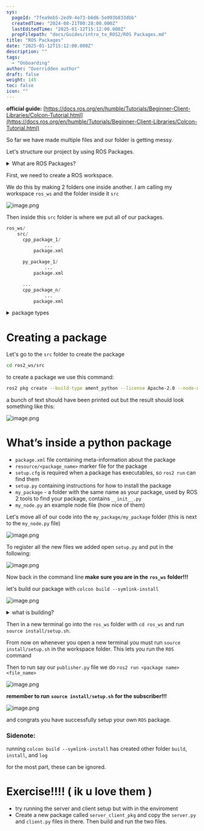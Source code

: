 ```yaml
---
sys:
  pageId: "7fea9eb5-2ed9-4e73-b6d6-5e093b833dbb"
  createdTime: "2024-08-21T00:28:00.000Z"
  lastEditedTime: "2025-01-12T15:12:00.000Z"
  propFilepath: "docs/Guides/intro_to_ROS2/ROS Packages.md"
title: "ROS Packages"
date: "2025-01-12T15:12:00.000Z"
description: ""
tags:
  - "Onboarding"
author: "Overridden author"
draft: false
weight: 145
toc: false
icon: ""
---
```


**official guide:** [https://docs.ros.org/en/humble/Tutorials/Beginner-Client-Libraries/Colcon-Tutorial.html](https://docs.ros.org/en/humble/Tutorials/Beginner-Client-Libraries/Colcon-Tutorial.html)

So far we have made multiple files and our folder is getting messy.

Let's structure our project by using ROS Packages.

<details>

<summary>What are ROS Packages?</summary>

ROS Packages are, as the name implies, packages of code that are highly sharable between ROS developers.

They consist of a folder, `package.xml` file, and source code

```python
      cpp_package_1/
		      ... imagine much code files here ..
          package.xml
```

</details>

First, we need to create a ROS workspace.

We do this by making 2 folders one inside another. I am calling my workspace `ros_ws` and the folder inside it `src`

![image.png](https://prod-files-secure.s3.us-west-2.amazonaws.com/d518164a-d88e-44d1-a4ee-3adb3bd8bce0/70706947-fd18-4537-a67b-e12946812d31/image.png?X-Amz-Algorithm=AWS4-HMAC-SHA256&X-Amz-Content-Sha256=UNSIGNED-PAYLOAD&X-Amz-Credential=ASIAZI2LB466WXEIW44F%2F20250329%2Fus-west-2%2Fs3%2Faws4_request&X-Amz-Date=20250329T200758Z&X-Amz-Expires=3600&X-Amz-Security-Token=IQoJb3JpZ2luX2VjEBMaCXVzLXdlc3QtMiJHMEUCIQCY%2BVczw2vd5IcVdnGzUoqgg5RgPs32MH7sHr49Hy3rbgIgS2uqJJwUsF%2BuxuSSYtnKrOteiYjSDFOMQEUyWN3102Eq%2FwMIfBAAGgw2Mzc0MjMxODM4MDUiDLFmilyH8Td29SriiSrcA9OhfSWjL6D9nyR3juV5QPM%2F%2F2rz%2F%2BrPUbYT1AAEaZ3pwmlw%2BTUoHplJg1lKGhuaB8mjHDppHm8kFcz%2Fk%2FLjKrDxQ0vt%2FOfU2MvVSrPB3uA2pr6XSQ4DK%2BI8ykIaWi7hR%2Fvgnn3Kvs8PlvgCyu959PjuQQ%2BtmP%2BwAWC%2BiRoh598r1%2B9qAaYzR5ySGz9ZVlTNhEoe7XBOWlpEzKYrRJ5kPiSaftEjMl1JC50ujjAy8QMU4lorKw0Ns6319lLOgCmGjpziLzwUAx0yYDTzyTZjXwB%2FO4zDj1zCK%2BkcwxaVKFj7N%2BZmgo75Vw7f1CZEmA1Fz0rbQyKyqrkIW5ruIQRGXfDstvfmrkfVKpZsZGp0ET0SgT645wWXR0qdijyyK71Sc0Nbz36NJMwkqPBDq7uEaIvfGOHWV0WeygR70JAvc9%2BZuavobvFeThk3WZD9gXUWuXwDRVv%2BbQbEeh%2Fuu5bkDED%2Bu0iIkEjt8HeDDYHkk7jKddUqQRUfwbFFuW0o%2FKfASoxEXtE4T4m%2FeqDs4wrjim9CZFxM5QAWx08g0YhV3D6z6XjMF5cjTzKbpIz%2ByaOWp85woLZudku3wJw3ZeIiWqo60dj%2BfZstXry15dQFrmxIIrJPoivVtNOE8H9EMISLob8GOqUBB9LC4xXzPhtvqqeXsWhwLp62q%2Bq8otGnUcIj2vq%2F21QWfXsa6UwgC7SkHNPBt8MGEUMRC43W%2FyjtlRrcGm7ITBp2PjxyA901%2FZBEkEtkn63KuCmAdv%2FNStmLtG%2BWEExR6Me2rySVdVvCjgGLIsyYpxCf7lemOmoBiHC3QSdJB766DXmA57PPtLSdXRkeAx2FgGCjOR4pvYobxuGea818Bq4tqmWK&X-Amz-Signature=3f0ae3ffef85de40f7b8dc3a2a3587b5e2b97b18692e27a681472fcf7bbb15e7&X-Amz-SignedHeaders=host&x-id=GetObject)

Then inside this `src` folder is where we put all of our packages.

```python
ros_ws/
    src/
      cpp_package_1/
		      ...
          package.xml

      py_package_1/
		      ...
          package.xml

      ...
      cpp_package_n/
		      ...
          package.xml

```

<details>

<summary>package types</summary>

packages can be either `C++` or python.

the intern file structure is different for each but for this guide we will stick to creating python packages

</details>

# Creating a package

Let's go to the `src` folder to create the package

```bash
cd ros2_ws/src
```

to create a package we use this command:

```bash
ros2 pkg create --build-type ament_python --license Apache-2.0 --node-name my_node my_package
```

a bunch of text should have been printed out but the result should look something like this:

![image.png](https://prod-files-secure.s3.us-west-2.amazonaws.com/d518164a-d88e-44d1-a4ee-3adb3bd8bce0/e6cf1e3f-8512-4a3e-b131-079f800bf3e8/image.png?X-Amz-Algorithm=AWS4-HMAC-SHA256&X-Amz-Content-Sha256=UNSIGNED-PAYLOAD&X-Amz-Credential=ASIAZI2LB466WXEIW44F%2F20250329%2Fus-west-2%2Fs3%2Faws4_request&X-Amz-Date=20250329T200758Z&X-Amz-Expires=3600&X-Amz-Security-Token=IQoJb3JpZ2luX2VjEBMaCXVzLXdlc3QtMiJHMEUCIQCY%2BVczw2vd5IcVdnGzUoqgg5RgPs32MH7sHr49Hy3rbgIgS2uqJJwUsF%2BuxuSSYtnKrOteiYjSDFOMQEUyWN3102Eq%2FwMIfBAAGgw2Mzc0MjMxODM4MDUiDLFmilyH8Td29SriiSrcA9OhfSWjL6D9nyR3juV5QPM%2F%2F2rz%2F%2BrPUbYT1AAEaZ3pwmlw%2BTUoHplJg1lKGhuaB8mjHDppHm8kFcz%2Fk%2FLjKrDxQ0vt%2FOfU2MvVSrPB3uA2pr6XSQ4DK%2BI8ykIaWi7hR%2Fvgnn3Kvs8PlvgCyu959PjuQQ%2BtmP%2BwAWC%2BiRoh598r1%2B9qAaYzR5ySGz9ZVlTNhEoe7XBOWlpEzKYrRJ5kPiSaftEjMl1JC50ujjAy8QMU4lorKw0Ns6319lLOgCmGjpziLzwUAx0yYDTzyTZjXwB%2FO4zDj1zCK%2BkcwxaVKFj7N%2BZmgo75Vw7f1CZEmA1Fz0rbQyKyqrkIW5ruIQRGXfDstvfmrkfVKpZsZGp0ET0SgT645wWXR0qdijyyK71Sc0Nbz36NJMwkqPBDq7uEaIvfGOHWV0WeygR70JAvc9%2BZuavobvFeThk3WZD9gXUWuXwDRVv%2BbQbEeh%2Fuu5bkDED%2Bu0iIkEjt8HeDDYHkk7jKddUqQRUfwbFFuW0o%2FKfASoxEXtE4T4m%2FeqDs4wrjim9CZFxM5QAWx08g0YhV3D6z6XjMF5cjTzKbpIz%2ByaOWp85woLZudku3wJw3ZeIiWqo60dj%2BfZstXry15dQFrmxIIrJPoivVtNOE8H9EMISLob8GOqUBB9LC4xXzPhtvqqeXsWhwLp62q%2Bq8otGnUcIj2vq%2F21QWfXsa6UwgC7SkHNPBt8MGEUMRC43W%2FyjtlRrcGm7ITBp2PjxyA901%2FZBEkEtkn63KuCmAdv%2FNStmLtG%2BWEExR6Me2rySVdVvCjgGLIsyYpxCf7lemOmoBiHC3QSdJB766DXmA57PPtLSdXRkeAx2FgGCjOR4pvYobxuGea818Bq4tqmWK&X-Amz-Signature=661d1b5b4473a42db6fd6f2f6d758dd754a33acbbea8690dfd6fde942dc5c162&X-Amz-SignedHeaders=host&x-id=GetObject)

# What’s inside a python package

- `package.xml` file containing meta-information about the package
- `resource/<package_name>` marker file for the package
- `setup.cfg` is required when a package has executables, so `ros2 run` can find them
- `setup.py` containing instructions for how to install the package
- `my_package` - a folder with the same name as your package, used by ROS 2 tools to find your package, contains `__init__.py`
- `my_node.py` an example node file (how nice of them)

Let's move all of our code into the `my_package/my_package` folder (this is next to the `my_node.py` file)

![image.png](https://prod-files-secure.s3.us-west-2.amazonaws.com/d518164a-d88e-44d1-a4ee-3adb3bd8bce0/9ce58f11-0da9-4d3e-b86d-506a9685d378/image.png?X-Amz-Algorithm=AWS4-HMAC-SHA256&X-Amz-Content-Sha256=UNSIGNED-PAYLOAD&X-Amz-Credential=ASIAZI2LB466WXEIW44F%2F20250329%2Fus-west-2%2Fs3%2Faws4_request&X-Amz-Date=20250329T200758Z&X-Amz-Expires=3600&X-Amz-Security-Token=IQoJb3JpZ2luX2VjEBMaCXVzLXdlc3QtMiJHMEUCIQCY%2BVczw2vd5IcVdnGzUoqgg5RgPs32MH7sHr49Hy3rbgIgS2uqJJwUsF%2BuxuSSYtnKrOteiYjSDFOMQEUyWN3102Eq%2FwMIfBAAGgw2Mzc0MjMxODM4MDUiDLFmilyH8Td29SriiSrcA9OhfSWjL6D9nyR3juV5QPM%2F%2F2rz%2F%2BrPUbYT1AAEaZ3pwmlw%2BTUoHplJg1lKGhuaB8mjHDppHm8kFcz%2Fk%2FLjKrDxQ0vt%2FOfU2MvVSrPB3uA2pr6XSQ4DK%2BI8ykIaWi7hR%2Fvgnn3Kvs8PlvgCyu959PjuQQ%2BtmP%2BwAWC%2BiRoh598r1%2B9qAaYzR5ySGz9ZVlTNhEoe7XBOWlpEzKYrRJ5kPiSaftEjMl1JC50ujjAy8QMU4lorKw0Ns6319lLOgCmGjpziLzwUAx0yYDTzyTZjXwB%2FO4zDj1zCK%2BkcwxaVKFj7N%2BZmgo75Vw7f1CZEmA1Fz0rbQyKyqrkIW5ruIQRGXfDstvfmrkfVKpZsZGp0ET0SgT645wWXR0qdijyyK71Sc0Nbz36NJMwkqPBDq7uEaIvfGOHWV0WeygR70JAvc9%2BZuavobvFeThk3WZD9gXUWuXwDRVv%2BbQbEeh%2Fuu5bkDED%2Bu0iIkEjt8HeDDYHkk7jKddUqQRUfwbFFuW0o%2FKfASoxEXtE4T4m%2FeqDs4wrjim9CZFxM5QAWx08g0YhV3D6z6XjMF5cjTzKbpIz%2ByaOWp85woLZudku3wJw3ZeIiWqo60dj%2BfZstXry15dQFrmxIIrJPoivVtNOE8H9EMISLob8GOqUBB9LC4xXzPhtvqqeXsWhwLp62q%2Bq8otGnUcIj2vq%2F21QWfXsa6UwgC7SkHNPBt8MGEUMRC43W%2FyjtlRrcGm7ITBp2PjxyA901%2FZBEkEtkn63KuCmAdv%2FNStmLtG%2BWEExR6Me2rySVdVvCjgGLIsyYpxCf7lemOmoBiHC3QSdJB766DXmA57PPtLSdXRkeAx2FgGCjOR4pvYobxuGea818Bq4tqmWK&X-Amz-Signature=0065232de29b2539f83e0aad6788b79910e4fa9e4f6f1a94d442cf1b0d4d2515&X-Amz-SignedHeaders=host&x-id=GetObject)

To register all the new files we added open `setup.py` and put in the following:

![image.png](https://prod-files-secure.s3.us-west-2.amazonaws.com/d518164a-d88e-44d1-a4ee-3adb3bd8bce0/1cd7c262-4cae-4496-9d75-c178537d24a2/image.png?X-Amz-Algorithm=AWS4-HMAC-SHA256&X-Amz-Content-Sha256=UNSIGNED-PAYLOAD&X-Amz-Credential=ASIAZI2LB466WXEIW44F%2F20250329%2Fus-west-2%2Fs3%2Faws4_request&X-Amz-Date=20250329T200758Z&X-Amz-Expires=3600&X-Amz-Security-Token=IQoJb3JpZ2luX2VjEBMaCXVzLXdlc3QtMiJHMEUCIQCY%2BVczw2vd5IcVdnGzUoqgg5RgPs32MH7sHr49Hy3rbgIgS2uqJJwUsF%2BuxuSSYtnKrOteiYjSDFOMQEUyWN3102Eq%2FwMIfBAAGgw2Mzc0MjMxODM4MDUiDLFmilyH8Td29SriiSrcA9OhfSWjL6D9nyR3juV5QPM%2F%2F2rz%2F%2BrPUbYT1AAEaZ3pwmlw%2BTUoHplJg1lKGhuaB8mjHDppHm8kFcz%2Fk%2FLjKrDxQ0vt%2FOfU2MvVSrPB3uA2pr6XSQ4DK%2BI8ykIaWi7hR%2Fvgnn3Kvs8PlvgCyu959PjuQQ%2BtmP%2BwAWC%2BiRoh598r1%2B9qAaYzR5ySGz9ZVlTNhEoe7XBOWlpEzKYrRJ5kPiSaftEjMl1JC50ujjAy8QMU4lorKw0Ns6319lLOgCmGjpziLzwUAx0yYDTzyTZjXwB%2FO4zDj1zCK%2BkcwxaVKFj7N%2BZmgo75Vw7f1CZEmA1Fz0rbQyKyqrkIW5ruIQRGXfDstvfmrkfVKpZsZGp0ET0SgT645wWXR0qdijyyK71Sc0Nbz36NJMwkqPBDq7uEaIvfGOHWV0WeygR70JAvc9%2BZuavobvFeThk3WZD9gXUWuXwDRVv%2BbQbEeh%2Fuu5bkDED%2Bu0iIkEjt8HeDDYHkk7jKddUqQRUfwbFFuW0o%2FKfASoxEXtE4T4m%2FeqDs4wrjim9CZFxM5QAWx08g0YhV3D6z6XjMF5cjTzKbpIz%2ByaOWp85woLZudku3wJw3ZeIiWqo60dj%2BfZstXry15dQFrmxIIrJPoivVtNOE8H9EMISLob8GOqUBB9LC4xXzPhtvqqeXsWhwLp62q%2Bq8otGnUcIj2vq%2F21QWfXsa6UwgC7SkHNPBt8MGEUMRC43W%2FyjtlRrcGm7ITBp2PjxyA901%2FZBEkEtkn63KuCmAdv%2FNStmLtG%2BWEExR6Me2rySVdVvCjgGLIsyYpxCf7lemOmoBiHC3QSdJB766DXmA57PPtLSdXRkeAx2FgGCjOR4pvYobxuGea818Bq4tqmWK&X-Amz-Signature=5e6aee340c719ac7b605ee805a81b03624f8bfa9501284f748726d7da0eecc16&X-Amz-SignedHeaders=host&x-id=GetObject)

Now back in the command line **make sure you are in the** **`ros_ws`** **folder!!!**

let's build our package with `colcon build --symlink-install`

![image.png](https://prod-files-secure.s3.us-west-2.amazonaws.com/d518164a-d88e-44d1-a4ee-3adb3bd8bce0/2f2a0d27-b173-48fd-b189-5f5c0ce65619/image.png?X-Amz-Algorithm=AWS4-HMAC-SHA256&X-Amz-Content-Sha256=UNSIGNED-PAYLOAD&X-Amz-Credential=ASIAZI2LB466WXEIW44F%2F20250329%2Fus-west-2%2Fs3%2Faws4_request&X-Amz-Date=20250329T200758Z&X-Amz-Expires=3600&X-Amz-Security-Token=IQoJb3JpZ2luX2VjEBMaCXVzLXdlc3QtMiJHMEUCIQCY%2BVczw2vd5IcVdnGzUoqgg5RgPs32MH7sHr49Hy3rbgIgS2uqJJwUsF%2BuxuSSYtnKrOteiYjSDFOMQEUyWN3102Eq%2FwMIfBAAGgw2Mzc0MjMxODM4MDUiDLFmilyH8Td29SriiSrcA9OhfSWjL6D9nyR3juV5QPM%2F%2F2rz%2F%2BrPUbYT1AAEaZ3pwmlw%2BTUoHplJg1lKGhuaB8mjHDppHm8kFcz%2Fk%2FLjKrDxQ0vt%2FOfU2MvVSrPB3uA2pr6XSQ4DK%2BI8ykIaWi7hR%2Fvgnn3Kvs8PlvgCyu959PjuQQ%2BtmP%2BwAWC%2BiRoh598r1%2B9qAaYzR5ySGz9ZVlTNhEoe7XBOWlpEzKYrRJ5kPiSaftEjMl1JC50ujjAy8QMU4lorKw0Ns6319lLOgCmGjpziLzwUAx0yYDTzyTZjXwB%2FO4zDj1zCK%2BkcwxaVKFj7N%2BZmgo75Vw7f1CZEmA1Fz0rbQyKyqrkIW5ruIQRGXfDstvfmrkfVKpZsZGp0ET0SgT645wWXR0qdijyyK71Sc0Nbz36NJMwkqPBDq7uEaIvfGOHWV0WeygR70JAvc9%2BZuavobvFeThk3WZD9gXUWuXwDRVv%2BbQbEeh%2Fuu5bkDED%2Bu0iIkEjt8HeDDYHkk7jKddUqQRUfwbFFuW0o%2FKfASoxEXtE4T4m%2FeqDs4wrjim9CZFxM5QAWx08g0YhV3D6z6XjMF5cjTzKbpIz%2ByaOWp85woLZudku3wJw3ZeIiWqo60dj%2BfZstXry15dQFrmxIIrJPoivVtNOE8H9EMISLob8GOqUBB9LC4xXzPhtvqqeXsWhwLp62q%2Bq8otGnUcIj2vq%2F21QWfXsa6UwgC7SkHNPBt8MGEUMRC43W%2FyjtlRrcGm7ITBp2PjxyA901%2FZBEkEtkn63KuCmAdv%2FNStmLtG%2BWEExR6Me2rySVdVvCjgGLIsyYpxCf7lemOmoBiHC3QSdJB766DXmA57PPtLSdXRkeAx2FgGCjOR4pvYobxuGea818Bq4tqmWK&X-Amz-Signature=4591651dd7c17fe798eaeac54f721c82b01d9ed358f50fde9afa8e0d8dce6080&X-Amz-SignedHeaders=host&x-id=GetObject)

<details>

<summary>what is building?</summary>

if you are a CS major at Rose-Hulman you will learn the answer to this in CSSE132

but TLDR; is it combines all the code files into one program that can be run easily 

</details>

Then in a new terminal go into the `ros_ws` folder with `cd ros_ws` and run `source install/setup.sh`. 

From now on whenever you open a new terminal you must run `source install/setup.sh` in the workspace folder. This lets you run the `ROS` command

Then to run say our `publisher.py` file we do `ros2 run <package name> <file_name>`

![image.png](https://prod-files-secure.s3.us-west-2.amazonaws.com/d518164a-d88e-44d1-a4ee-3adb3bd8bce0/4f4b1219-3a44-4632-aa0a-ce3471699f59/image.png?X-Amz-Algorithm=AWS4-HMAC-SHA256&X-Amz-Content-Sha256=UNSIGNED-PAYLOAD&X-Amz-Credential=ASIAZI2LB466WXEIW44F%2F20250329%2Fus-west-2%2Fs3%2Faws4_request&X-Amz-Date=20250329T200758Z&X-Amz-Expires=3600&X-Amz-Security-Token=IQoJb3JpZ2luX2VjEBMaCXVzLXdlc3QtMiJHMEUCIQCY%2BVczw2vd5IcVdnGzUoqgg5RgPs32MH7sHr49Hy3rbgIgS2uqJJwUsF%2BuxuSSYtnKrOteiYjSDFOMQEUyWN3102Eq%2FwMIfBAAGgw2Mzc0MjMxODM4MDUiDLFmilyH8Td29SriiSrcA9OhfSWjL6D9nyR3juV5QPM%2F%2F2rz%2F%2BrPUbYT1AAEaZ3pwmlw%2BTUoHplJg1lKGhuaB8mjHDppHm8kFcz%2Fk%2FLjKrDxQ0vt%2FOfU2MvVSrPB3uA2pr6XSQ4DK%2BI8ykIaWi7hR%2Fvgnn3Kvs8PlvgCyu959PjuQQ%2BtmP%2BwAWC%2BiRoh598r1%2B9qAaYzR5ySGz9ZVlTNhEoe7XBOWlpEzKYrRJ5kPiSaftEjMl1JC50ujjAy8QMU4lorKw0Ns6319lLOgCmGjpziLzwUAx0yYDTzyTZjXwB%2FO4zDj1zCK%2BkcwxaVKFj7N%2BZmgo75Vw7f1CZEmA1Fz0rbQyKyqrkIW5ruIQRGXfDstvfmrkfVKpZsZGp0ET0SgT645wWXR0qdijyyK71Sc0Nbz36NJMwkqPBDq7uEaIvfGOHWV0WeygR70JAvc9%2BZuavobvFeThk3WZD9gXUWuXwDRVv%2BbQbEeh%2Fuu5bkDED%2Bu0iIkEjt8HeDDYHkk7jKddUqQRUfwbFFuW0o%2FKfASoxEXtE4T4m%2FeqDs4wrjim9CZFxM5QAWx08g0YhV3D6z6XjMF5cjTzKbpIz%2ByaOWp85woLZudku3wJw3ZeIiWqo60dj%2BfZstXry15dQFrmxIIrJPoivVtNOE8H9EMISLob8GOqUBB9LC4xXzPhtvqqeXsWhwLp62q%2Bq8otGnUcIj2vq%2F21QWfXsa6UwgC7SkHNPBt8MGEUMRC43W%2FyjtlRrcGm7ITBp2PjxyA901%2FZBEkEtkn63KuCmAdv%2FNStmLtG%2BWEExR6Me2rySVdVvCjgGLIsyYpxCf7lemOmoBiHC3QSdJB766DXmA57PPtLSdXRkeAx2FgGCjOR4pvYobxuGea818Bq4tqmWK&X-Amz-Signature=e4d136a130705db76aca9d7bdd519ab9e784f30abea8b90713c620efae953cc6&X-Amz-SignedHeaders=host&x-id=GetObject)

**remember to run** **`source install/setup.sh`** **for the subscriber!!!**

![image.png](https://prod-files-secure.s3.us-west-2.amazonaws.com/d518164a-d88e-44d1-a4ee-3adb3bd8bce0/02121119-dad4-49ec-8356-c956108b4243/image.png?X-Amz-Algorithm=AWS4-HMAC-SHA256&X-Amz-Content-Sha256=UNSIGNED-PAYLOAD&X-Amz-Credential=ASIAZI2LB466WXEIW44F%2F20250329%2Fus-west-2%2Fs3%2Faws4_request&X-Amz-Date=20250329T200758Z&X-Amz-Expires=3600&X-Amz-Security-Token=IQoJb3JpZ2luX2VjEBMaCXVzLXdlc3QtMiJHMEUCIQCY%2BVczw2vd5IcVdnGzUoqgg5RgPs32MH7sHr49Hy3rbgIgS2uqJJwUsF%2BuxuSSYtnKrOteiYjSDFOMQEUyWN3102Eq%2FwMIfBAAGgw2Mzc0MjMxODM4MDUiDLFmilyH8Td29SriiSrcA9OhfSWjL6D9nyR3juV5QPM%2F%2F2rz%2F%2BrPUbYT1AAEaZ3pwmlw%2BTUoHplJg1lKGhuaB8mjHDppHm8kFcz%2Fk%2FLjKrDxQ0vt%2FOfU2MvVSrPB3uA2pr6XSQ4DK%2BI8ykIaWi7hR%2Fvgnn3Kvs8PlvgCyu959PjuQQ%2BtmP%2BwAWC%2BiRoh598r1%2B9qAaYzR5ySGz9ZVlTNhEoe7XBOWlpEzKYrRJ5kPiSaftEjMl1JC50ujjAy8QMU4lorKw0Ns6319lLOgCmGjpziLzwUAx0yYDTzyTZjXwB%2FO4zDj1zCK%2BkcwxaVKFj7N%2BZmgo75Vw7f1CZEmA1Fz0rbQyKyqrkIW5ruIQRGXfDstvfmrkfVKpZsZGp0ET0SgT645wWXR0qdijyyK71Sc0Nbz36NJMwkqPBDq7uEaIvfGOHWV0WeygR70JAvc9%2BZuavobvFeThk3WZD9gXUWuXwDRVv%2BbQbEeh%2Fuu5bkDED%2Bu0iIkEjt8HeDDYHkk7jKddUqQRUfwbFFuW0o%2FKfASoxEXtE4T4m%2FeqDs4wrjim9CZFxM5QAWx08g0YhV3D6z6XjMF5cjTzKbpIz%2ByaOWp85woLZudku3wJw3ZeIiWqo60dj%2BfZstXry15dQFrmxIIrJPoivVtNOE8H9EMISLob8GOqUBB9LC4xXzPhtvqqeXsWhwLp62q%2Bq8otGnUcIj2vq%2F21QWfXsa6UwgC7SkHNPBt8MGEUMRC43W%2FyjtlRrcGm7ITBp2PjxyA901%2FZBEkEtkn63KuCmAdv%2FNStmLtG%2BWEExR6Me2rySVdVvCjgGLIsyYpxCf7lemOmoBiHC3QSdJB766DXmA57PPtLSdXRkeAx2FgGCjOR4pvYobxuGea818Bq4tqmWK&X-Amz-Signature=2c174a75469721403e8190f3c7049e508231b15622ddbaed4da4599b5cc36f4d&X-Amz-SignedHeaders=host&x-id=GetObject)

and congrats you have successfully setup your own `ROS` package.

### Sidenote:

running `colcon build --symlink-install` has created other folder `build`, `install`, and `log`

for the most part, these can be ignored.

# Exercise!!!! ( ik u love them )

- try running the server and client setup but with in the enviroment
- Create a new package called `server_client_pkg` and copy the `server.py` and `client.py` files in there. Then build and run the two files.
